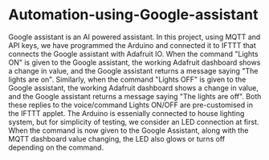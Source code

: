 # Automation-using-Google-assistant
Google assistant is an AI powered assistant. In this project, using MQTT and API keys, we have programmed the Arduino and connected it to IFTTT that connects the Google assistant with Adafruit IO. When the command "Lights ON" is given to the Google assistant, the working Adafruit dashboard shows a change in value, and the Google assistant returns a message saying "The lights are on". Similarly, when the command "Lights OFF" is given to the Google assistant, the working Adafruit dashboard shows a change in value, and the Google assistant returns a message saying "The lights are off". Both these replies to the voice/command Lights ON/OFF are pre-customised in the IFTTT applet. 
The Arduino is essenially connected to house lighting system, but for simplicity of testing, we consider an LED connection at first. When the command is now given to the Google Assistant, along with the MQTT dashboard value changing, the LED also glows or turns off depending on the command. 

